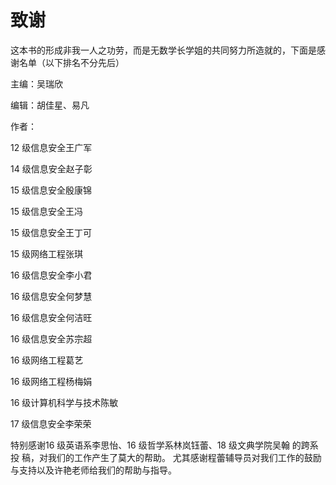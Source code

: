 # 致谢

这本书的形成非我一人之功劳，而是无数学长学姐的共同努力所造就的，下面是感 谢名单（以下排名不分先后） 

主编：吴瑞欣 

编辑：胡佳星、易凡 

作者： 

12 级信息安全王广军 

14 级信息安全赵子彰 

15 级信息安全殷康锦

15 级信息安全王冯 

15 级信息安全王丁可

15 级网络工程张琪 

16 级信息安全李小君

16 级信息安全何梦慧 

16 级信息安全何洁旺

16 级信息安全苏宗超 

16 级网络工程葛艺

16 级网络工程杨梅娟

16 级计算机科学与技术陈敏 

17 级信息安全李荣荣 

特别感谢16 级英语系李思怡、16 级哲学系林岚钰蕾、18 级文典学院吴翰   的跨系投 稿，对我们的工作产生了莫大的帮助。 尤其感谢程蕾辅导员对我们工作的鼓励与支持以及许艳老师给我们的帮助与指导。

